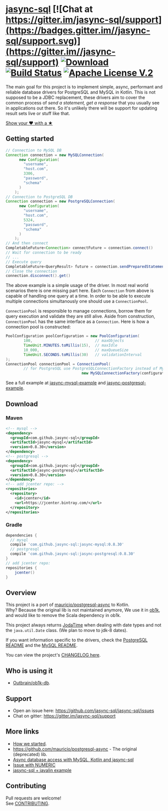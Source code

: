 # [jasync-sql](https://github.com/jasync-sql/jasync-sql) [![Chat at https://gitter.im/jasync-sql/support](https://badges.gitter.im//jasync-sql/support.svg)](https://gitter.im//jasync-sql/support) [ ![Download](https://api.bintray.com/packages/jasync-sql/jasync-sql/jasync-sql/images/download.svg) ](https://bintray.com/jasync-sql/jasync-sql/jasync-sql/_latestVersion) [![Build Status](https://travis-ci.org/jasync-sql/jasync-sql.svg?branch=master)](https://travis-ci.org/jasync-sql/jasync-sql) [![Apache License V.2](https://img.shields.io/badge/license-Apache%20V.2-blue.svg)](https://github.com/jasync-sql/jasync-sql/blob/master/LICENSE)


The main goal for this project is to implement simple, async, performant and reliable database drivers for
PostgreSQL and MySQL in Kotlin. This is not supposed to be a JDBC replacement, these drivers aim to cover the common
process of _send a statement, get a response_ that you usually see in applications out there. So it's unlikely
there will be support for updating result sets live or stuff like that.

[Show your ❤ with a ★](https://github.com/jasync-sql/jasync-sql/stargazers)

## Getting started

```Java
// Connection to MySQL DB
Connection connection = new MySQLConnection(
      new Configuration(
        "username",
        "host.com",
        3306,
        "password",
        "schema"
      )
    );
// Connection to PostgreSQL DB    
Connection connection = new PostgreSQLConnection(
      new Configuration(
        "username",
        "host.com",
        5324,
        "password",
        "schema"
      )
    );
// And then connect    
CompletableFuture<Connection> connectFuture = connection.connect()
// Wait for connection to be ready   
// ...    
// Execute query
CompletableFuture<QueryResult> future = connection.sendPreparedStatement("select * from table");
// Close the connection
connection.disconnect().get()
```

The above example is a simple usage of the driver. In most real world scenarios there is one missing part here. Each `Connection` from above is capable of handling one query at a time. In order to be able to execute multiple connections simultanously one should use a `ConnectionPool`.  

`ConnectionPool` is responsible to manage connections, borrow them for query execution and validate they are still alive. Aside from construction, `ConnectionPool` has the same interface as a `Connection`. Here is how a connection pool is constructed:

```Java
PoolConfiguration poolConfiguration = new PoolConfiguration(
        100,                            // maxObjects
        TimeUnit.MINUTES.toMillis(15),  // maxIdle
        10_000,                         // maxQueueSize
        TimeUnit.SECONDS.toMillis(30)   // validationInterval
);
ConnectionPool connectionPool = ConnectionPool(
        // for PostgreSQL use PostgreSQLConnectionFactory instead of MySQLConnectionFactory
                                  new MySQLConnectionFactory(configuration), poolConfiguration);
```

See a full example at [jasync-mysql-example](https://github.com/jasync-sql/jasync-mysql-example) and [jasync-postgresql-example](https://github.com/jasync-sql/jasync-postgresql-example).

## Download

### Maven

```xml
<!-- mysql -->
<dependency>
  <groupId>com.github.jasync-sql</groupId>
  <artifactId>jasync-mysql</artifactId>
  <version>0.8.30</version>
</dependency>
<!-- postgresql -->
<dependency>
  <groupId>com.github.jasync-sql</groupId>
  <artifactId>jasync-postgresql</artifactId>
  <version>0.8.30</version>
</dependency>
<!-- add jcenter repo: -->
<repositories>
  <repository>
    <id>jcenter</id>
    <url>https://jcenter.bintray.com/</url>
  </repository>
</repositories>
```

### Gradle

```gradle
dependencies {
  // mysql
  compile 'com.github.jasync-sql:jasync-mysql:0.8.30'
  // postgresql
  compile 'com.github.jasync-sql:jasync-postgresql:0.8.30'
}
// add jcenter repo:
repositories {
    jcenter()
}
```

## Overview

This project is a port of [mauricio/postgresql-async](https://github.com/mauricio/postgresql-async) to Kotlin.  
Why? Because the original lib is not maintained anymore, We use it in [ob1k](https://github.com/outbrain/ob1k), and would like to remove the Scala dependency in ob1k.

This project always returns [JodaTime](http://joda-time.sourceforge.net/) when dealing with date types and not the
`java.util.Date` class. (We plan to move to jdk-8 dates).

If you want information specific to the drivers, check the [PostgreSQL README](postgresql-async/README.md) and the
[MySQL README](mysql-async/README.md).

You can view the project's [CHANGELOG here](CHANGELOG.md).

## Who is using it

* [Outbrain/ob1k-db](https://github.com/outbrain/ob1k/).

## Support

* Open an issue here: https://github.com/jasync-sql/jasync-sql/issues
* Chat on gitter: https://gitter.im/jasync-sql/support

## More links

* [How we started](https://medium.com/@OhadShai/how-i-ported-10k-lines-of-scala-to-kotlin-in-one-week-c645732d3c1).
* https://github.com/mauricio/postgresql-async - The original (deprecated) lib.
* [Async database access with MySQL, Kotlin and jasync-sql](https://medium.com/@OhadShai/async-database-access-with-mysql-kotlin-and-jasync-sql-dbfdb8e7fd04)
* [Issue with NUMERIC](https://medium.com/@OhadShai/sometimes-a-small-bug-fix-can-lead-to-an-avalanche-f6ded2ecf53d)
* [jasync-sql + javalin example](https://medium.com/@OhadShai/reactive-java-all-the-way-to-the-database-with-jasync-sql-and-javalin-c982365d7dd2)


## Contributing

Pull requests are welcome!  
See [CONTRIBUTING](CONTRIBUTING.md).
